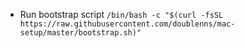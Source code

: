 

* Run bootstrap script
`/bin/bash -c "$(curl -fsSL https://raw.githubusercontent.com/doublenns/mac-setup/master/bootstrap.sh)"`
